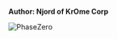<b>Author: Njord of KrOme Corp</b><br>

![PhaseZero](https://github.com/yuankong666/Ultimate-RAT-Collection/assets/128066597/ec40ed09-7a8d-4e59-8404-d66cfeb20245)
